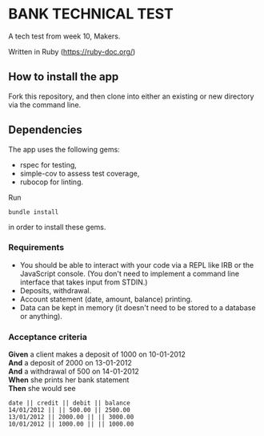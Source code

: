 # BANK TECHNICAL TEST

A tech test from week 10, Makers.

Written in Ruby (https://ruby-doc.org/)

## How to install the app

Fork this repository, and then clone into either an existing or new directory via the command line.

## Dependencies

The app uses the following gems:
- rspec for testing,
- simple-cov to assess test coverage,
- rubocop for linting.

Run 
```
bundle install
```
in order to install these gems.

### Requirements

* You should be able to interact with your code via a REPL like IRB or the JavaScript console.  (You don't need to implement a command line interface that takes input from STDIN.)
* Deposits, withdrawal.
* Account statement (date, amount, balance) printing.
* Data can be kept in memory (it doesn't need to be stored to a database or anything).

### Acceptance criteria

**Given** a client makes a deposit of 1000 on 10-01-2012  
**And** a deposit of 2000 on 13-01-2012  
**And** a withdrawal of 500 on 14-01-2012  
**When** she prints her bank statement  
**Then** she would see

```
date || credit || debit || balance
14/01/2012 || || 500.00 || 2500.00
13/01/2012 || 2000.00 || || 3000.00
10/01/2012 || 1000.00 || || 1000.00
```
